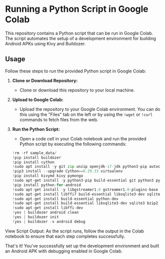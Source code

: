 # Running a Python Script in Google Colab

This repository contains a Python script that can be run in Google Colab. The script automates the setup of a development environment for building Android APKs using Kivy and Buildozer.

## Usage

Follow these steps to run the provided Python script in Google Colab:

1. **Clone or Download Repository:**
   - Clone or download this repository to your local machine.

2. **Upload to Google Colab:**
   - Upload the repository to your Google Colab environment. You can do this using the "Files" tab on the left or by using the `!wget` or `!curl` commands to fetch files from the web.

3. **Run the Python Script:**
   - Open a code cell in your Colab notebook and run the provided Python script by executing the following commands:

   ```python
   !rm -rf sample_data/
   !pip install buildozer
   !pip install cython
   !sudo apt install -y git zip unzip openjdk-17-jdk python3-pip autoconf libtool pkg-config zlib1g-dev libncurses5-dev libncursesw5-dev libtinfo5 cmake libffi-dev libssl-dev
   !pip3 install --upgrade Cython==0.29.33 virtualenv
   !pip install kivymd kivy pymongo
   !sudo apt-get install -y python3-pip build-essential git python3 python3-dev ffmpeg libsdl2-dev libsdl2-image-dev libsdl2-mixer-dev libsdl2-ttf-dev libportmidi-dev libswscale-dev libavformat-dev libavcodec-dev zlib1g-dev
   !pip install python-for-android
   !sudo apt-get install -y libgstreamer1.0 gstreamer1.0-plugins-base gstreamer1.0-plugins-good
   !sudo apt-get install libffi7 build-essential libsqlite3-dev sqlite3 bzip2 libbz2-dev zlib1g-dev libssl-dev openssl libgdbm-dev libgdbm-compat-dev liblzma-dev libreadline-dev libncursesw5-dev libffi-dev uuid-dev
   !sudo apt-get install build-essential python-dev
   !sudo apt-get install build-essential libsqlite3-dev sqlite3 bzip2 libbz2-dev zlib1g-dev libssl-dev openssl libgdbm-dev libgdbm-compat-dev liblzma-dev libreadline-dev libncursesw5-dev libffi-dev uuid-dev libffi7
   !sudo apt-get install libffi-dev
   !yes | buildozer android clean
   !yes | buildozer init
   !yes | buildozer -v android debug


View Script Output:
As the script runs, follow the output in the Colab notebook to ensure that each step completes successfully.


That's it! You've successfully set up the development environment and built an Android APK with debugging enabled in Google Colab.
